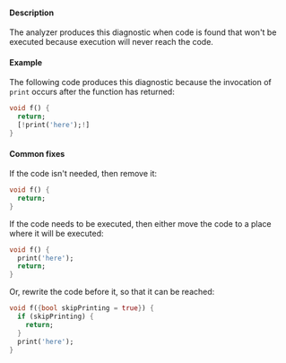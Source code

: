 #### Description

The analyzer produces this diagnostic when code is found that won't be
executed because execution will never reach the code.

#### Example

The following code produces this diagnostic because the invocation of
`print` occurs after the function has returned:

```dart
void f() {
  return;
  [!print('here');!]
}
```

#### Common fixes

If the code isn't needed, then remove it:

```dart
void f() {
  return;
}
```

If the code needs to be executed, then either move the code to a place
where it will be executed:

```dart
void f() {
  print('here');
  return;
}
```

Or, rewrite the code before it, so that it can be reached:

```dart
void f({bool skipPrinting = true}) {
  if (skipPrinting) {
    return;
  }
  print('here');
}
```